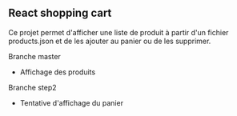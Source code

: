 ## React shopping cart

Ce projet permet d'afficher une liste de produit à partir d'un fichier products.json et de les ajouter au panier ou de les supprimer.

Branche master
 - Affichage des produits

Branche step2
 - Tentative d'affichage du panier
